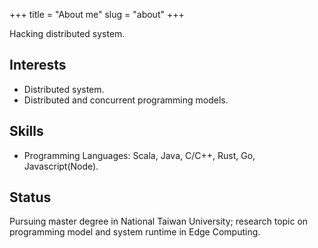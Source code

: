 +++
title = "About me"
slug = "about"
+++

Hacking distributed system.

## Interests

* Distributed system. 
* Distributed and concurrent programming models.

## Skills

* Programming Languages: Scala, Java, C/C++, Rust, Go, Javascript(Node).

## Status

Pursuing master degree in National Taiwan University; research topic on programming model and system runtime in Edge Computing.